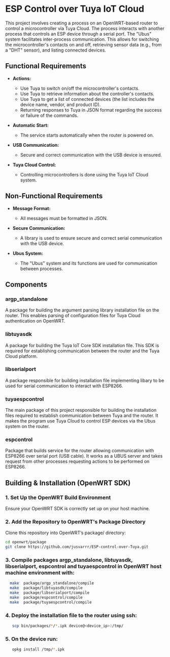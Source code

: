 # ESP Control over Tuya IoT Cloud
This project involves creating a process on an OpenWRT-based router to control a microcontroller via Tuya Cloud. The process interacts with another process that controls an ESP device through a serial port. The "Ubus" system facilitates inter-process communication. This allows for switching the microcontroller's contacts on and off, retrieving sensor data (e.g., from a "DHT" sensor), and listing connected devices.

## Functional Requirements

- **Actions:**
  - Use Tuya to switch on/off the microcontroller's contacts.
  - Use Tuya to retrieve information about the controller's contacts.
  - Use Tuya to get a list of connected devices (the list includes the device name, vendor, and product ID).
  - Returning responses to Tuya in JSON format regarding the success or failure of the commands.

- **Automatic Start:**
  - The service starts automatically when the router is powered on.

- **USB Communication:**
  - Secure and correct communication with the USB device is ensured.

- **Tuya Cloud Control:**
  - Controlling microcontrollers is done using the Tuya IoT Cloud system.

## Non-Functional Requirements

- **Message Format:**
  - All messages must be formatted in JSON.

- **Secure Communication:**
  - A library is used to ensure secure and correct serial communication with the USB device.

- **Ubus System:**
  - The "Ubus" system and its functions are used for communication between processes.

## Components
### argp_standalone  
A package for building the argument parsing library installation file on the router. This enables parsing of configuration files for Tuya Cloud authentication on OpenWRT.  

### libtuyasdk  
A package for building the Tuya IoT Core SDK installation file. This SDK is required for establishing communication between the router and the Tuya Cloud platform.

### libserialport
A package responsible for building installation file implementing libary to be used for serial communication to interact with ESP8266.

### tuyaespcontrol
The main package of this project responsible for building the installation files required to establish communication between Tuya and the router. It makes the program use Tuya Cloud to control ESP devices via the Ubus system on the router.

### espcontrol
Package that builds service for the router allowing communication with ESP8266 over serial port (USB cable). It works as a UBUS server and takes request from other processes requesting actions to be performed on ESP8266.

## Building & Installation (OpenWRT SDK)  

### 1. Set Up the OpenWRT Build Environment  
Ensure your OpenWRT SDK is correctly set up on your host machine.  

### 2. Add the Repository to OpenWRT's Package Directory  
Clone this repository into OpenWRT’s package/ directory:  
```bash
cd openwrt/package
git clone https://github.com/jusvarrr/ESP-control-over-Tuya.git
```

### 3. Compile packages argp_standalone, libtuyasdk, libserialport, espcontrol and tuyaespcontrol in OpenWRT host machine environment with:
   
```bash
  make  package/argp_standalone/compile
  make  package/libtuyasdk/compile
  make  package/libserialport/compile
  make  package/espcontrol/compile
  make  package/tuyaespcontrol/compile
```

### 4. Deploy the installation file to the router using ssh:
   
```bash
   scp bin/packages/*/*.ipk device@<device_ip>:/tmp/
```

### 5. On the device run:
   
```bash
   opkg install /tmp/*.ipk
```
